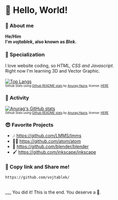 # 👋 Hello, World!
### 👤 About me
**He/Him** <br>
**I'm *vojtablek*, also known as *Blek*.**
<br>
### 🎯 Specialization
I love website coding, so *HTML, CSS and Javascript*. <br>
Right now I'm learning 3D and Vector Graphic. <br>
<br>
[![Top Langs](https://github-readme-stats.vercel.app/api/top-langs/?username=vojtablek&title_color=03254cff&text_color=03254cff&hide_border=true&bg_color=d0efffff&show_icons=false)](https://github.com/anuraghazra/github-readme-stats)<sub><sup><br>Github Stats using [Github README stats](https://github.com/anuraghazra/github-readme-stats) by [Anurag Hazra](https://github.com/anuraghazra), license: [HERE](https://github.com/anuraghazra/github-readme-stats/blob/master/LICENSE)</sup></sub>
<br>

### 💪 Activity
[![Anurag's GitHub stats](https://github-readme-stats.vercel.app/api?username=vojtablek&title_color=03254cff&text_color=03254cff&hide_border=true&bg_color=d0efffff&show_icons=false)](https://github.com/anuraghazra/github-readme-stats)
<sub><sup><br>Github Stats using [Github README stats](https://github.com/anuraghazra/github-readme-stats) by [Anurag Hazra](https://github.com/anuraghazra), license: [HERE](https://github.com/anuraghazra/github-readme-stats/blob/master/LICENSE)</sup></sub>

### 😎 Favorite Projects
- 🎶 https://github.com/LMMS/lmms
- 👨‍💻 https://github.com/atom/atom
- 🧊 https://github.com/blender/blender
- 🖌 https://github.com/inkscape/inkscape

### 📢 Copy link and Share me!
```md
https://github.com/vojtablek/
```
<br>
___
You did it! This is the end. You deserve a 🍪.
